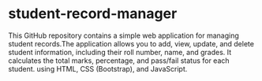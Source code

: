# student-record-manager
This GitHub repository contains a simple web application for managing student records.The application allows you to add, view, update, and delete student information, including their roll number, name, and grades.  It calculates the total marks, percentage, and pass/fail status for each student.  using HTML, CSS (Bootstrap), and JavaScript.
